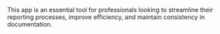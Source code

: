 This app is an essential tool for professionals looking to streamline their reporting processes, 
improve efficiency, and maintain consistency in documentation.







